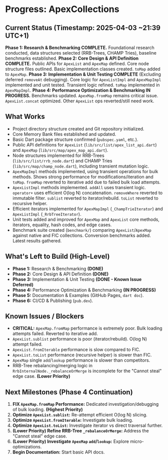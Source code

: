 # Progress: ApexCollections

## Current Status (Timestamp: 2025-04-03 ~21:39 UTC+1)

**Phase 1: Research & Benchmarking COMPLETE.** Foundational research conducted, data structures selected (RRB-Trees, CHAMP Tries), baseline benchmarks established.
**Phase 2: Core Design & API Definition COMPLETE.** Public APIs for `ApexList` and `ApexMap` defined. Core node structure files outlined. Basic implementation classes created. `toMap` added to `ApexMap`.
**Phase 3: Implementation & Unit Testing COMPLETE** (Excluding deferred `removeAt` debugging). Core logic for `ApexListImpl` and `ApexMapImpl` implemented and unit tested. Transient logic refined. `toMap` implemented in `ApexMapImpl`.
**Phase 4: Performance Optimization & Benchmarking IN PROGRESS.** Benchmarks updated. `ApexMap.fromMap` remains critical issue. `ApexList.concat` optimized. Other `ApexList` ops reverted/still need work.

## What Works

-   Project directory structure created and Git repository initialized.
-   Core Memory Bank files established and updated.
-   Basic Dart package structure confirmed (`pubspec.yaml`, etc.).
-   Public API definitions for `ApexList` (`lib/src/list/apex_list_api.dart`) and `ApexMap` (`lib/src/map/apex_map_api.dart`).
-   Node structures implemented for RRB-Trees (`lib/src/list/rrb_node.dart`) and CHAMP Tries (`lib/src/map/champ_node.dart`), including transient mutation logic.
-   `ApexMapImpl` methods implemented, using transient operations for bulk methods. Shows strong performance for modifications/iteration and `toMap`. `fromMap` reverted to iterative add due to failed bulk load attempts.
-   `ApexListImpl` methods implemented. `addAll` uses transient logic. `operator+` uses efficient O(log N) concatenation. `removeWhere` reverted to immutable filter. `sublist` reverted to iterator/rebuild. `toList` reverted to recursive helper.
-   Efficient iterators implemented for `ApexMapImpl` (`_ChampTrieIterator`) and `ApexListImpl` (`_RrbTreeIterator`).
-   Unit tests added and improved for `ApexMap` and `ApexList` core methods, iterators, equality, hash codes, and edge cases.
-   Benchmark suite created (`benchmark/`) comparing `ApexList`/`ApexMap` against native and FIC collections. Conversion benchmarks added. Latest results gathered.

## What's Left to Build (High-Level)

-   **Phase 1:** Research & Benchmarking **(DONE)**
-   **Phase 2:** Core Design & API Definition **(DONE)**
-   **Phase 3:** Implementation & Unit Testing **(DONE - Known Issue Deferred)**
-   **Phase 4:** Performance Optimization & Benchmarking **(IN PROGRESS)**
-   **Phase 5:** Documentation & Examples (GitHub Pages, `dart doc`).
-   **Phase 6:** CI/CD & Publishing (`pub.dev`).

## Known Issues / Blockers

-   **CRITICAL:** `ApexMap.fromMap` performance is extremely poor. Bulk loading attempts failed. Reverted to iterative add.
-   `ApexList.sublist` performance is poor (iterator/rebuild). O(log N) attempt failed.
-   `ApexList.fromIterable` performance is slow compared to FIC.
-   `ApexList.toList` performance (recursive helper) is slower than FIC.
-   `ApexMap` single `add`/`lookup` performance is slower than competitors.
-   RRB-Tree rebalancing/merging logic in `RrbInternalNode._rebalanceOrMerge` is incomplete for the "Cannot steal" edge case. **(Lower Priority)**

## Next Milestones (Phase 4 Continuation)

1.  **FIX `ApexMap.fromMap` Performance:** Dedicated investigation/debugging of bulk loading. **(Highest Priority)**
2.  **Optimize `ApexList.sublist`:** Re-attempt efficient O(log N) slicing.
3.  **Optimize `ApexList.fromIterable`:** Investigate bulk loading.
4.  **Optimize `ApexList.toList`:** Investigate iterator vs direct traversal further.
5.  **(Lower Priority) Refine RRB-Tree `_rebalanceOrMerge`:** Address the "Cannot steal" edge case.
6.  **(Lower Priority) Investigate `ApexMap` `add`/`lookup`:** Explore micro-optimizations.
7.  **Begin Documentation:** Start basic API docs.
